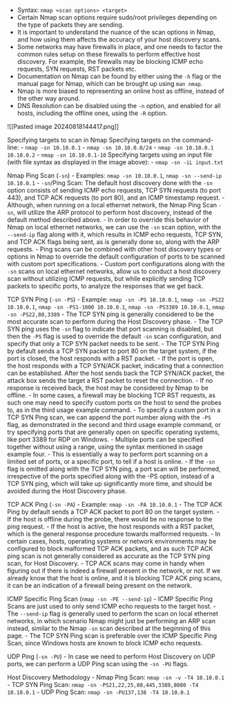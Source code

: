 - Syntax: `nmap <scan options> <target>`
- Certain Nmap scan options require sudo/root privileges depending on the type of packets they are sending.
- It is important to understand the nuance of the scan options in Nmap, and how using them affects the accuracy of your host discovery scans.
- Some networks may have firewalls in place, and one needs to factor the common rules setup on these firewalls to perform effective host discovery. For example, the firewalls may be blocking ICMP echo requests, SYN requests, RST packets etc.
- Documentation on Nmap can be found by either using the `-h` flag or the manual page for Nmap, which can be brought up using `man nmap`.
- Nmap is more biased to representing an online host as offline, instead of the other way around.
- DNS Resolution can be disabled using the `-n` option, and enabled for all hosts, including the offline ones, using the `-R` option.

![[Pasted image 20240818144417.png]]

Specifying targets to scan in Nmap
	Specifying targets on the command-line:
		- `nmap -sn 10.10.0.1`
		- `nmap -sn 10.10.0.0/24`
		- `nmap -sn 10.10.0.1 10.10.0.2`
		- `nmap -sn 10.10.0.1-10`
	Specifying targets using an input file (with file syntax as displayed in the image above):
		- `nmap -sn -iL input.txt`

Nmap Ping Scan (`-sn`)
	- Examples: `nmap -sn 10.10.0.1`, `nmap -sn --send-ip 10.10.0.1`
	- `-sn`/Ping Scan: The default host discovery done with the `-sn` option consists of sending ICMP echo requests, TCP SYN requests (to port 443), and TCP ACK requests (to port 80), and an ICMP timestamp request.
	- Although, when running on a local ethernet network, the Nmap Ping Scan `-sn`, will utilize the ARP protocol to perform host discovery, instead of the default method described above.
	- In order to override this behavior of Nmap on local ethernet networks, we can use the `-sn` scan option, with the `--send-ip` flag along with it, which results in ICMP echo requests, TCP SYN, and TCP ACK flags being sent, as is generally done so, along with the ARP requests.
	- Ping scans can be combined with other host discovery types or options in Nmap to override the default configuration of ports to be scanned with custom port specifications.
	- Custom port configurations along with the `-sn` scans on local ethernet networks, allow us to conduct a host discovery scan without utilizing ICMP requests, but while explicitly sending TCP packets to specific ports, to analyze the responses that we get back.

TCP SYN Ping (`-sn -PS`)
	- Example: `nmap -sn -PS 10.10.0.1`, `nmap -sn -PS22 10.10.0.1`, `nmap -sn -PS1-1000 10.10.0.1`, `nmap -sn -PS3389 10.10.0.1`, `nmap -sn -PS22,80,3389`
	- The TCP SYN ping is generally considered to be the most accurate scan to perform during the Host Discovery phase.
	- The TCP SYN ping uses the `-sn` flag to indicate that port scanning is disabled, but then the `-PS` flag is used to override the default `-sn` scan configuration, and specify that only a TCP SYN packet needs to be sent.
	- The TCP SYN Ping by default sends a TCP SYN packet to port 80 on the target system, if the port is closed, the host responds with a RST packet.
	- If the port is open, the host responds with a TCP SYN/ACK packet, indicating that a connection can be established. After the host sends back the TCP SYN/ACK packet, the attack box sends the target a RST packet to reset the connection.
	- If no response is received back, the host may be considered by Nmap to be offline.
	- In some cases, a firewall may be blocking TCP RST requests, as such one may need to specify custom ports on the host to send the probes to, as in the third usage example command.
	- To specify a custom port in a TCP SYN Ping scan, we can append the port number along with the `-PS` flag, as demonstrated in the second and third usage example command, or try specifying ports that are generally open on specific operating systems, like port 3389 for RDP on Windows.
	- Multiple ports can be specified together without using a range, using the syntax mentioned in usage example four.
	- This is essentially a way to perform port scanning on a limited set of ports, or a specific port, to tell if a host is online.
	- If the `-sn` flag is omitted along with the TCP SYN ping, a port scan will be performed, irrespective of the ports specified along with the -PS option, instead of a TCP SYN ping, which will take up significantly more time, and should be avoided during the Host Discovery phase.

TCP ACK Ping (`-sn -PA`)
	- Example: `nmap -sn -PA 10.10.0.1`
	- The TCP ACK Ping by default sends a TCP ACK packet to port 80 on the target system.
	- If the host is offline during the probe, there would be no response to the ping request.
	- If the host is active, the host responds with a RST packet, which is the general response procedure towards malformed requests.
	- In certain cases, hosts, operating systems or network environments may be configured to block malformed TCP ACK packets, and as such TCP ACK ping scan is not generally considered as accurate as the TCP SYN ping scan, for Host Discovery.
	- TCP ACK scans may come in handy when figuring out if there is indeed a firewall present in the network, or not. If we already know that the host is online, and it is blocking TCP ACK ping scans, it can be an indication of a firewall being present on the network.

ICMP Specific Ping Scan (`nmap -sn -PE --send-ip`)
	- ICMP Specific Ping Scans are just used to only send ICMP echo requests to the target host.
	- The `--send-ip` flag is generally used to perform the scan on local ethernet networks, in which scenario Nmap might just be performing an ARP scan instead, similar to the Nmap `-sn` scan described at the beginning of this page.
	- The TCP SYN Ping scan is preferable over the ICMP Specific Ping Scan, since Windows hosts are known to block ICMP echo requests.

UDP Ping (`-sn -PU`)
	 - In case we need to perform Host Discovery on UDP ports, we can perform a UDP Ping scan using the `-sn -PU` flags.

Host Discovery Methodology
	- Nmap Ping Scan: `nmap -sn -v -T4 10.10.0.1`
	- TCP SYN Ping Scan: `nmap -sn -PS21,22,25,80,445,3389,8080 -T4 10.10.0.1`
	- UDP Ping Scan: `nmap -sn -PU137,138 -T4 10.10.0.1`